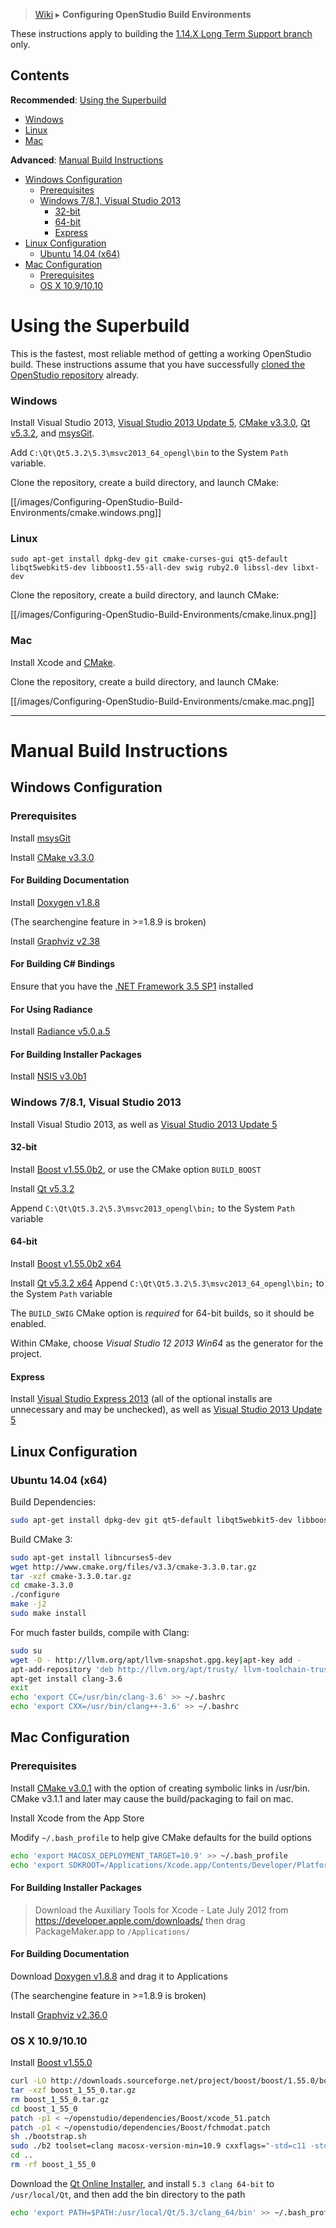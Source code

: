 > [Wiki](Home) ▸ **Configuring OpenStudio Build Environments**

These instructions apply to building the [1.14.X Long Term Support branch](https://github.com/NREL/OpenStudio/tree/1.14.X-LTS) only.

## Contents
**Recommended**: [Using the Superbuild](#using-the-superbuild)
- [Windows](#windows)
- [Linux](#linux)
- [Mac](#mac)

**Advanced**: [Manual Build Instructions](#manual-build-instructions)
- [Windows Configuration](#windows-configuration)
    * [Prerequisites](#prerequisites)
    * [Windows 7/8.1, Visual Studio 2013](#windows-781-visual-studio-2013)
        - [32-bit](#32-bit)
        - [64-bit](#64-bit)
        - [Express](#express)
- [Linux Configuration](#linux-configuration)
    * [Ubuntu 14.04 (x64)](#ubuntu-1404-x64)
- [Mac Configuration](#mac-configuration)
    * [Prerequisites](#prerequisites-1)
    * [OS X 10.9/10.10](#os-x-1091010)

# Using the Superbuild
This is the fastest, most reliable method of getting a working OpenStudio build.  These instructions assume that you have successfully [cloned the OpenStudio repository](Using-OpenStudio-with-Git-and-GitHub#cloning-the-repository-to-your-local-computer) already.

### Windows
Install Visual Studio 2013, [Visual Studio 2013 Update 5](http://go.microsoft.com/fwlink/?LinkId=510314), [CMake v3.3.0](http://www.cmake.org/files/v3.3/cmake-3.3.0-win32-x86.exe), [Qt v5.3.2](http://download.qt.io/archive/qt/5.3/5.3.2/qt-opensource-windows-x86-msvc2013_64_opengl-5.3.2.exe), and [msysGit](http://msysgit.github.io/).

Add `C:\Qt\Qt5.3.2\5.3\msvc2013_64_opengl\bin` to the System `Path` variable.

Clone the repository, create a build directory, and launch CMake:

[[/images/Configuring-OpenStudio-Build-Environments/cmake.windows.png]]

### Linux
    sudo apt-get install dpkg-dev git cmake-curses-gui qt5-default libqt5webkit5-dev libboost1.55-all-dev swig ruby2.0 libssl-dev libxt-dev

Clone the repository, create a build directory, and launch CMake:

[[/images/Configuring-OpenStudio-Build-Environments/cmake.linux.png]]

### Mac
Install Xcode and [CMake](http://www.cmake.org/files/v3.0/cmake-3.0.1-Darwin64-universal.dmg).

Clone the repository, create a build directory, and launch CMake:

[[/images/Configuring-OpenStudio-Build-Environments/cmake.mac.png]]

---

# Manual Build Instructions

## Windows Configuration

### Prerequisites
Install [msysGit](http://msysgit.github.io/)

Install [CMake v3.3.0](http://www.cmake.org/files/v3.3/cmake-3.3.0-win32-x86.exe)

#### For Building Documentation
Install [Doxygen v1.8.8](http://ftp.stack.nl/pub/users/dimitri/doxygen-1.8.8-setup.exe)

(The searchengine feature in >=1.8.9 is broken)

Install [Graphviz v2.38](http://www.graphviz.org/pub/graphviz/stable/windows/graphviz-2.38.msi)

#### For Building C# Bindings
Ensure that you have the [.NET Framework 3.5 SP1](http://www.microsoft.com/en-us/download/details.aspx?id=22) installed

#### For Using Radiance
Install [Radiance v5.0.a.5](https://github.com/NREL/Radiance/releases/tag/5.0.a.5)

#### For Building Installer Packages
Install [NSIS v3.0b1](http://prdownloads.sourceforge.net/nsis/nsis-3.0b1-setup.exe?download)

### Windows 7/8.1, Visual Studio 2013

Install Visual Studio 2013, as well as [Visual Studio 2013 Update 5](http://go.microsoft.com/fwlink/?LinkId=510314)

#### 32-bit

Install [Boost v1.55.0b2](http://sourceforge.net/projects/boost/files/boost-binaries/1.55.0-build2/boost_1_55_0-msvc-12.0-32.exe/download), or use the CMake option `BUILD_BOOST`

Install [Qt v5.3.2](http://download.qt.io/archive/qt/5.3/5.3.2/qt-opensource-windows-x86-msvc2013_opengl-5.3.2.exe)

Append `C:\Qt\Qt5.3.2\5.3\msvc2013_opengl\bin;` to the System `Path` variable

#### 64-bit
Install [Boost v1.55.0b2 x64](http://sourceforge.net/projects/boost/files/boost-binaries/1.55.0-build2/boost_1_55_0-msvc-12.0-64.exe/download)

Install [Qt v5.3.2 x64](http://download.qt.io/archive/qt/5.3/5.3.2/qt-opensource-windows-x86-msvc2013_64_opengl-5.3.2.exe)
Append `C:\Qt\Qt5.3.2\5.3\msvc2013_64_opengl\bin;` to the System `Path` variable

The `BUILD_SWIG` CMake option is _required_ for 64-bit builds, so it should be enabled.

Within CMake, choose _Visual Studio 12 2013 Win64_ as the generator for the project.

#### Express
Install [Visual Studio Express 2013](http://www.microsoft.com/en-us/download/details.aspx?id=43733) (all of the optional installs are unnecessary and may be unchecked), as well as [Visual Studio 2013 Update 5](http://go.microsoft.com/fwlink/?LinkId=510314)

## Linux Configuration

### Ubuntu 14.04 (x64)
Build Dependencies:
```bash
sudo apt-get install dpkg-dev git qt5-default libqt5webkit5-dev libboost1.55-all-dev ruby2.0 ruby2.0-dev libssl-dev libxt-dev doxygen graphviz
```

Build CMake 3:
```bash
sudo apt-get install libncurses5-dev
wget http://www.cmake.org/files/v3.3/cmake-3.3.0.tar.gz
tar -xzf cmake-3.3.0.tar.gz
cd cmake-3.3.0
./configure
make -j2
sudo make install
```

For much faster builds, compile with Clang:
```bash
sudo su
wget -O - http://llvm.org/apt/llvm-snapshot.gpg.key|apt-key add -
apt-add-repository 'deb http://llvm.org/apt/trusty/ llvm-toolchain-trusty-3.6 main'
apt-get install clang-3.6
exit
echo 'export CC=/usr/bin/clang-3.6' >> ~/.bashrc
echo 'export CXX=/usr/bin/clang++-3.6' >> ~/.bashrc
```

## Mac Configuration

### Prerequisites
Install [CMake v3.0.1](http://www.cmake.org/files/v3.0/cmake-3.0.1-Darwin64-universal.dmg) with the option of creating symbolic links in /usr/bin.  CMake v3.1.1 and later may cause the build/packaging to fail on mac.

Install Xcode from the App Store

Modify `~/.bash_profile` to help give CMake defaults for the build options

```bash
echo 'export MACOSX_DEPLOYMENT_TARGET=10.9' >> ~/.bash_profile
echo 'export SDKROOT=/Applications/Xcode.app/Contents/Developer/Platforms/MacOSX.platform/Developer/SDKs/MacOSX10.10.sdk' >> ~/.bash_profile
```

#### For Building Installer Packages
> Download the Auxiliary Tools for Xcode - Late July 2012 from https://developer.apple.com/downloads/ then drag PackageMaker.app to `/Applications/`

#### For Building Documentation
Download [Doxygen v1.8.8](http://ftp.stack.nl/pub/users/dimitri/Doxygen-1.8.8.dmg) and drag it to Applications

(The searchengine feature in >=1.8.9 is broken)

Install [Graphviz v2.36.0](http://www.graphviz.org/pub/graphviz/stable/macos/mountainlion/graphviz-2.36.0.pkg)

### OS X 10.9/10.10
Install [Boost v1.55.0](http://downloads.sourceforge.net/project/boost/boost/1.55.0/boost_1_55_0.tar.gz)
```bash
curl -LO http://downloads.sourceforge.net/project/boost/boost/1.55.0/boost_1_55_0.tar.gz
tar -xzf boost_1_55_0.tar.gz
rm boost_1_55_0.tar.gz
cd boost_1_55_0
patch -p1 < ~/openstudio/dependencies/Boost/xcode_51.patch
patch -p1 < ~/openstudio/dependencies/Boost/fchmodat.patch
sh ./bootstrap.sh
sudo ./b2 toolset=clang macosx-version-min=10.9 cxxflags="-std=c11 -std=c++11 -stdlib=libc++" linkflags="-std=c11 -std=c++11 -stdlib=libc++" variant=debug,release define=BOOST_CHRONO_HEADER_ONLY --layout=tagged --with-filesystem --with-regex --with-program_options --with-system --with-thread --with-date_time --with-log install --prefix=/usr/local -j2
cd ..
rm -rf boost_1_55_0
```

Download the [Qt Online Installer](http://download.qt.io/official_releases/online_installers/qt-unified-mac-x64-online.dmg), and install `5.3 clang 64-bit` to `/usr/local/Qt`, and then add the bin directory to the path
```bash
echo 'export PATH=$PATH:/usr/local/Qt/5.3/clang_64/bin' >> ~/.bash_profile
```